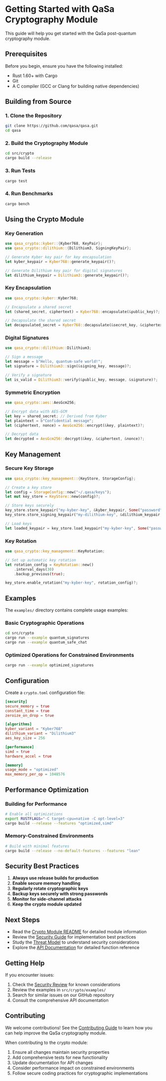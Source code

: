 # Getting Started with QaSa Cryptography Module

This guide will help you get started with the QaSa post-quantum cryptography module.

## Prerequisites

Before you begin, ensure you have the following installed:

- Rust 1.60+ with Cargo
- Git
- A C compiler (GCC or Clang for building native dependencies)

## Building from Source

### 1. Clone the Repository

```bash
git clone https://github.com/qasa/qasa.git
cd qasa
```

### 2. Build the Cryptography Module

```bash
cd src/crypto
cargo build --release
```

### 3. Run Tests

```bash
cargo test
```

### 4. Run Benchmarks

```bash
cargo bench
```

## Using the Crypto Module

### Key Generation

```rust
use qasa_crypto::kyber::{Kyber768, KeyPair};
use qasa_crypto::dilithium::{Dilithium3, SigningKeyPair};

// Generate Kyber key pair for key encapsulation
let kyber_keypair = Kyber768::generate_keypair()?;

// Generate Dilithium key pair for digital signatures
let dilithium_keypair = Dilithium3::generate_keypair()?;
```

### Key Encapsulation

```rust
use qasa_crypto::kyber::Kyber768;

// Encapsulate a shared secret
let (shared_secret, ciphertext) = Kyber768::encapsulate(&public_key)?;

// Decapsulate the shared secret
let decapsulated_secret = Kyber768::decapsulate(&secret_key, &ciphertext)?;
```

### Digital Signatures

```rust
use qasa_crypto::dilithium::Dilithium3;

// Sign a message
let message = b"Hello, quantum-safe world!";
let signature = Dilithium3::sign(&signing_key, message)?;

// Verify a signature
let is_valid = Dilithium3::verify(&public_key, message, &signature)?;
```

### Symmetric Encryption

```rust
use qasa_crypto::aes::AesGcm256;

// Encrypt data with AES-GCM
let key = shared_secret; // Derived from Kyber
let plaintext = b"Confidential message";
let (ciphertext, nonce) = AesGcm256::encrypt(&key, plaintext)?;

// Decrypt data
let decrypted = AesGcm256::decrypt(&key, &ciphertext, &nonce)?;
```

## Key Management

### Secure Key Storage

```rust
use qasa_crypto::key_management::{KeyStore, StorageConfig};

// Create a key store
let config = StorageConfig::new("~/.qasa/keys");
let mut key_store = KeyStore::new(config)?;

// Store keys securely
key_store.store_keypair("my-kyber-key", &kyber_keypair, Some("password"))?;
key_store.store_signing_keypair("my-dilithium-key", &dilithium_keypair, Some("password"))?;

// Load keys
let loaded_keypair = key_store.load_keypair("my-kyber-key", Some("password"))?;
```

### Key Rotation

```rust
use qasa_crypto::key_management::KeyRotation;

// Set up automatic key rotation
let rotation_config = KeyRotation::new()
    .interval_days(30)
    .backup_previous(true);

key_store.enable_rotation("my-kyber-key", rotation_config)?;
```

## Examples

The `examples/` directory contains complete usage examples:

### Basic Cryptographic Operations

```bash
cd src/crypto
cargo run --example quantum_signatures
cargo run --example quantum_safe_chat
```

### Optimized Operations for Constrained Environments

```bash
cargo run --example optimized_signatures
```

## Configuration

Create a `crypto.toml` configuration file:

```toml
[security]
secure_memory = true
constant_time = true
zeroize_on_drop = true

[algorithms]
kyber_variant = "Kyber768"
dilithium_variant = "Dilithium3"
aes_key_size = 256

[performance]
simd = true
hardware_accel = true

[memory]
usage_mode = "optimized"
max_memory_per_op = 1048576
```

## Performance Optimization

### Building for Performance

```bash
# Enable all optimizations
export RUSTFLAGS="-C target-cpu=native -C opt-level=3"
cargo build --release --features "optimized,simd"
```

### Memory-Constrained Environments

```bash
# Build with minimal features
cargo build --release --no-default-features --features "lean"
```

## Security Best Practices

1. **Always use release builds for production**
2. **Enable secure memory handling**
3. **Regularly rotate cryptographic keys**
4. **Backup keys securely with strong passwords**
5. **Monitor for side-channel attacks**
6. **Keep the crypto module updated**

## Next Steps

- Read the [Crypto Module README](../../src/crypto/README.md) for detailed module information
- Review the [Security Guide](../api/security_guide.md) for implementation best practices
- Study the [Threat Model](../api/threat_model.md) to understand security considerations
- Explore the [API Documentation](../api/crypto_api.md) for detailed function reference

## Getting Help

If you encounter issues:

1. Check the [Security Review](../../src/crypto/security_review.md) for known considerations
2. Review the examples in `src/crypto/examples/`
3. Search for similar issues on our GitHub repository
4. Consult the comprehensive API documentation

## Contributing

We welcome contributions! See the [Contributing Guide](../../CONTRIBUTING.md) to learn how you can help improve the QaSa cryptography module.

When contributing to the crypto module:

1. Ensure all changes maintain security properties
2. Add comprehensive tests for new functionality
3. Update documentation for API changes
4. Consider performance impact on constrained environments
5. Follow secure coding practices for cryptographic implementations 